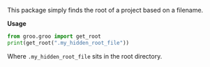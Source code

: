 This package simply finds the root of a project based on a filename. 

**Usage**

```python
from groo.groo import get_root
print(get_root(".my_hidden_root_file"))
```

Where `.my_hidden_root_file` sits in the root directory.
